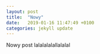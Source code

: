 ```yaml
---
layout: post
title:  "Nowy"
date:   2019-01-16 11:47:49 +0100
categories: jekyll update
---
```


Nowy post lalalalalallalalal
